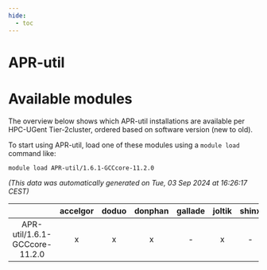 ```yaml
---
hide:
  - toc
---
```


APR-util
========

# Available modules


The overview below shows which APR-util installations are available per HPC-UGent Tier-2cluster, ordered based on software version (new to old).

To start using APR-util, load one of these modules using a `module load` command like:

```shell
module load APR-util/1.6.1-GCCcore-11.2.0
```

*(This data was automatically generated on Tue, 03 Sep 2024 at 16:26:17 CEST)*  

| |accelgor|doduo|donphan|gallade|joltik|shinx|skitty|
| :---: | :---: | :---: | :---: | :---: | :---: | :---: | :---: |
|APR-util/1.6.1-GCCcore-11.2.0|x|x|x|-|x|-|x|
